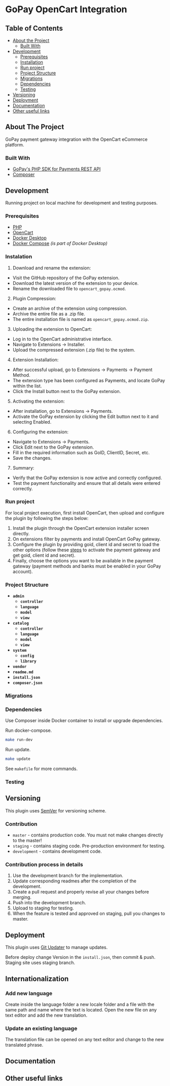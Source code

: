 # GoPay OpenCart Integration

## Table of Contents

- [About the Project](#about-the-project)
    - [Built With](#built-with)
- [Development](#development)
    - [Prerequisites](#prerequisites)
    - [Installation](#instalation)
    - [Run project](#run-project)
    - [Project Structure](#project-structure)
    - [Migrations](#migrations)
    - [Dependencies](#dependencies)
    - [Testing](#testing)
- [Versioning](#versioning)
- [Deployment](#deployment)
- [Documentation](#documentation)
- [Other useful links](#other-useful-links)

## About The Project

GoPay payment gateway integration with the OpenCart eCommerce platform.

### Built With

- [GoPay's PHP SDK for Payments REST API](https://github.com/gopaycommunity/gopay-php-api)
- [Composer](https://getcomposer.org/)

## Development

Running project on local machine for development and testing purposes.

### Prerequisites

- [PHP](https://www.php.net)
- [OpenCart](https://www.opencart.com)
- [Docker Desktop](https://www.docker.com/get-started)
- [Docker Compose](https://docs.docker.com/compose/) _(is part of Docker Desktop)_

### Instalation
1. Download and rename the extension:
- Visit the GitHub repository of the GoPay extension.
- Download the latest version of the extension to your device.
- Rename the downloaded file to `opencart_gopay.ocmod`.
2. Plugin Compression:
- Create an archive of the extension using compression.
- Archive the entire file as a .zip file.
- The entire installation file is named as `opencart_gopay.ocmod.zip`.
3. Uploading the extension to OpenCart:
- Log in to the OpenCart administrative interface.
- Navigate to Extensions -> Installer.
- Upload the compressed extension (.zip file) to the system.
4. Extension Installation:
- After successful upload, go to Extensions -> Payments -> Payment Method.
- The extension type has been configured as Payments, and locate GoPay within the list.
- Click the Install button next to the GoPay extension.
5. Activating the extension:
- After installation, go to Extensions -> Payments.
- Activate the GoPay extension by clicking the Edit button next to it and selecting Enabled.
6. Configuring the extension:
- Navigate to Extensions -> Payments.
- Click Edit next to the GoPay extension.
- Fill in the required information such as GoID, ClientID, Secret, etc.
- Save the changes.
7. Summary:
- Verify that the GoPay extension is now active and correctly configured.
- Test the payment functionality and ensure that all details were entered correctly.

### Run project

For local project execution, first install OpenCart, then upload and configure the plugin by following the steps below:
1. Install the plugin through the OpenCart extension installer screen directly.
2. On extensions filter by payments and install OpenCart GoPay gateway.
4. Configure the plugin by providing goid, client id and secret to load the other options (follow these [steps](https://help.gopay.com/en/knowledge-base/gopay-account/gopay-business-account/signing-in-password-reset-activating-and-deactivating-the-payment-gateway/how-to-activate-the-payment-gateway) to activate the payment gateway and get goid, client id and secret).
5. Finally, choose the options you want to be available in the payment gateway (payment methods and banks must be enabled in your GoPay account).

### Project Structure

- **`admin`**
  - **`controller`**
  - **`language`**
  - **`model`**
  - **`view`**
- **`catalog`**
  - **`controller`**
  - **`language`**
  - **`model`**
  - **`view`**
- **`system`**
  - **`config`**
  - **`library`**
- **`vendor`**
- **`readme.md`**
- **`install.json`**
- **`composer.json`**

### Migrations

### Dependencies

Use Composer inside Docker container to install or upgrade dependencies.

Run docker-compose.

```sh
make run-dev
```

Run update.

```sh
make update
```

See `makefile` for more commands.

### Testing

## Versioning

This plugin uses [SemVer](http://semver.org/) for versioning scheme.

### Contribution

- `master` - contains production code. You must not make changes directly to the master!
- `staging` - contains staging code. Pre-production environment for testing.
- `development` - contains development code.

### Contribution process in details

1. Use the development branch for the implementation.
2. Update corresponding readmes after the completion of the development.
3. Create a pull request and properly revise all your changes before merging.
4. Push into the development branch.
5. Upload to staging for testing.
6. When the feature is tested and approved on staging, pull you changes to master.

## Deployment

This plugin uses [Git Updater](https://github.com/afragen/git-updater/) to manage updates.

Before deploy change Version in the `install.json`, then commit & push. Staging site uses staging branch.

## Internationalization

### Add new language

Create inside the language folder a new locale folder and a file with the same path and name where the text is located. Open the new file on any text editor and add the new translation.

### Update an existing language

The translation file can be opened on any text editor and change to the new translated phrase.

## Documentation

## Other useful links

